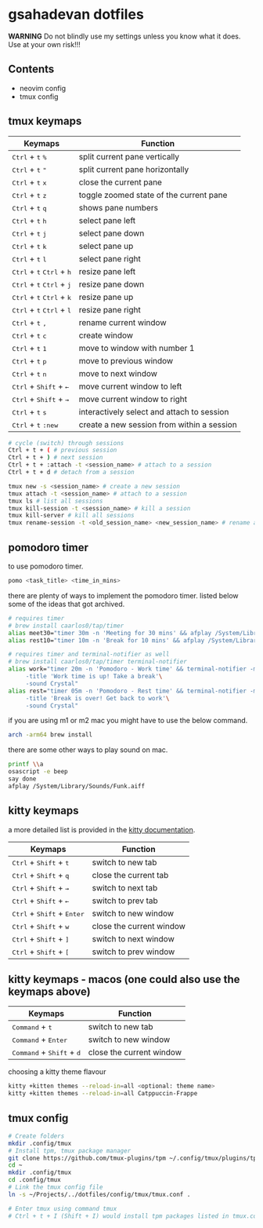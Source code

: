 # gsahadevan dotfiles

**WARNING** Do not blindly use my settings unless you know what it does. Use at your own risk!!!

## Contents

- neovim config
- tmux config

## tmux keymaps

| Keymaps         															  | Function                        
|-----------------------------------------------------------------------------|--------------------------
| <kbd>Ctrl</kbd> + <kbd>t</kbd> <kbd>%</kbd>								  | split current pane vertically
| <kbd>Ctrl</kbd> + <kbd>t</kbd> <kbd>"</kbd>								  | split current pane horizontally
| <kbd>Ctrl</kbd> + <kbd>t</kbd> <kbd>x</kbd>								  | close the current pane
| <kbd>Ctrl</kbd> + <kbd>t</kbd> <kbd>z</kbd>								  | toggle zoomed state of the current pane
| <kbd>Ctrl</kbd> + <kbd>t</kbd> <kbd>q</kbd>								  | shows pane numbers
| <kbd>Ctrl</kbd> + <kbd>t</kbd> <kbd>h</kbd>								  | select pane left
| <kbd>Ctrl</kbd> + <kbd>t</kbd> <kbd>j</kbd>           			          | select pane down
| <kbd>Ctrl</kbd> + <kbd>t</kbd> <kbd>k</kbd>            			          | select pane up
| <kbd>Ctrl</kbd> + <kbd>t</kbd> <kbd>l</kbd>                      			  | select pane right
| <kbd>Ctrl</kbd> + <kbd>t</kbd> <kbd>Ctrl</kbd> + <kbd>h</kbd>               | resize pane left
| <kbd>Ctrl</kbd> + <kbd>t</kbd> <kbd>Ctrl</kbd> + <kbd>j</kbd>               | resize pane down
| <kbd>Ctrl</kbd> + <kbd>t</kbd> <kbd>Ctrl</kbd> + <kbd>k</kbd>               | resize pane up
| <kbd>Ctrl</kbd> + <kbd>t</kbd> <kbd>Ctrl</kbd> + <kbd>l</kbd>               | resize pane right
| <kbd>Ctrl</kbd> + <kbd>t</kbd> <kbd>, </kbd>								  | rename current window
| <kbd>Ctrl</kbd> + <kbd>t</kbd> <kbd>c</kbd>                                 | create window
| <kbd>Ctrl</kbd> + <kbd>t</kbd> <kbd>1</kbd>								  | move to window with number 1
| <kbd>Ctrl</kbd> + <kbd>t</kbd> <kbd>p</kbd>								  | move to previous window
| <kbd>Ctrl</kbd> + <kbd>t</kbd> <kbd>n</kbd>								  | move to next window
| <kbd>Ctrl</kbd> + <kbd>Shift</kbd> + <kbd>&#8592;</kbd>					  | move current window to left
| <kbd>Ctrl</kbd> + <kbd>Shift</kbd> + <kbd>&#8594;</kbd>					  | move current window to right
| <kbd>Ctrl</kbd> + <kbd>t</kbd> <kbd>s</kbd>                      			  | interactively select and attach to session
| <kbd>Ctrl</kbd> + <kbd>t</kbd> <kbd>:new</kbd>                        	  | create a new session from within a session

```bash
# cycle (switch) through sessions
Ctrl + t + ( # previous session
Ctrl + t + ) # next session
Ctrl + t + :attach -t <session_name> # attach to a session
Ctrl + t + d # detach from a session

tmux new -s <session_name> # create a new session
tmux attach -t <session_name> # attach to a session
tmux ls # list all sessions
tmux kill-session -t <session_name> # kill a session
tmux kill-server # kill all sessions
tmux rename-session -t <old_session_name> <new_session_name> # rename a session
```

## pomodoro timer

to use pomodoro timer.
```bash
pomo <task_title> <time_in_mins>
```

there are plenty of ways to implement the pomodoro timer. listed below some of the ideas that got archived.
```bash
# requires timer
# brew install caarlos0/tap/timer
alias meet30="timer 30m -n 'Meeting for 30 mins' && afplay /System/Library/Sounds/Funk.aiff"
alias rest10="timer 10m -n 'Break for 10 mins' && afplay /System/Library/Sounds/Funk.aiff"

# requires timer and terminal-notifier as well
# brew install caarlos0/tap/timer terminal-notifier
alias work="timer 20m -n 'Pomodoro - Work time' && terminal-notifier -message 'Pomodoro'\
     -title 'Work time is up! Take a break'\
     -sound Crystal"
alias rest="timer 05m -n 'Pomodoro - Rest time' && terminal-notifier -message 'Pomodoro'\
     -title 'Break is over! Get back to work'\
     -sound Crystal"
```

if you are using m1 or m2 mac you might have to use the below command.
```bash
arch -arm64 brew install 
```

there are some other ways to play sound on mac.
```bash
printf \\a
osascript -e beep
say done
afplay /System/Library/Sounds/Funk.aiff
```

## kitty keymaps

a more detailed list is provided in the [kitty documentation](https://sw.kovidgoyal.net/kitty/overview/#design-philosophy).

| Keymaps         															  | Function                        
|-----------------------------------------------------------------------------|--------------------------
| <kbd>Ctrl</kbd> + <kbd>Shift</kbd> + <kbd>t</kbd>  						  | switch to new tab
| <kbd>Ctrl</kbd> + <kbd>Shift</kbd> + <kbd>q</kbd>  						  | close the current tab 
| <kbd>Ctrl</kbd> + <kbd>Shift</kbd> + <kbd>&#8594;</kbd>					  | switch to next tab
| <kbd>Ctrl</kbd> + <kbd>Shift</kbd> + <kbd>&#8592;</kbd>					  | switch to prev tab
| <kbd>Ctrl</kbd> + <kbd>Shift</kbd> + <kbd>Enter</kbd>  					  | switch to new window
| <kbd>Ctrl</kbd> + <kbd>Shift</kbd> + <kbd>w</kbd>  						  | close the current window
| <kbd>Ctrl</kbd> + <kbd>Shift</kbd> + <kbd>]</kbd>  						  | switch to next window
| <kbd>Ctrl</kbd> + <kbd>Shift</kbd> + <kbd>[</kbd>  						  | switch to prev window

## kitty keymaps - macos (one could also use the keymaps above)

| Keymaps         															  | Function                        
|-----------------------------------------------------------------------------|--------------------------
| <kbd>Command</kbd> + <kbd>t</kbd>  						                  | switch to new tab
| <kbd>Command</kbd> + <kbd>Enter</kbd>  						              | switch to new window
| <kbd>Command</kbd> + <kbd>Shift</kbd> + <kbd>d</kbd> 						  | close the current window

choosing a kitty theme flavour
```bash
kitty +kitten themes --reload-in=all <optional: theme name>
kitty +kitten themes --reload-in=all Catppuccin-Frappe
```

## tmux config
```bash
# Create folders
mkdir .config/tmux
# Install tpm, tmux package manager
git clone https://github.com/tmux-plugins/tpm ~/.config/tmux/plugins/tpm
cd ~
mkdir .config/tmux
cd .config/tmux
# Link the tmux config file
ln -s ~/Projects/../dotfiles/config/tmux/tmux.conf .

# Enter tmux using command tmux
# Ctrl + t + I (Shift + I) would install tpm packages listed in tmux.conf
```
